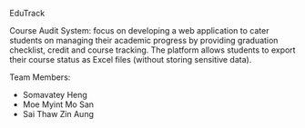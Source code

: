EduTrack

Course Audit System: focus on developing a web application to cater students on managing their academic progress by providing graduation checklist, credit and course tracking. The platform allows students to export their course status as Excel files (without storing sensitive data).

Team Members: 
- Somavatey Heng
- Moe Myint Mo San
- Sai Thaw Zin Aung
